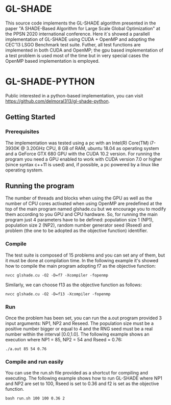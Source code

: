 # GL-SHADE 
This source code implements the GL-SHADE algorithm presented in the paper "A SHADE-Based Algorithm for Large Scale Global Optimization" at the PPSN 2020 international conference. Here it´s showed a parallell implementation of GL-SHADE using CUDA + OpenMP and adopting the CEC'13 LSGO Benchmark test suite. Futher, all test functions are implemented in both CUDA and OpenMP; the gpu based implementation of a test problem is used most of the time but in very special cases the OpenMP based implementation is employed.

# GL-SHADE-PYTHON
Public interested in a python-based implementation, you can visit https://github.com/delmoral313/gl-shade-python.

## Getting Started

### Prerequisites
The implementation was tested using a pc with an Intel(R) Core(TM) i7-3930K @ 3.20GHz CPU, 8 GB of RAM, ubuntu 18.04 as operating system and a GeForce GTX 680 GPU with the CUDA 10.2 version. For running the program you need a GPU enabled to work with CUDA version 7.0 or higher (since syntax c++11 is used) and, if possible, a pc powered by a linux like operating system.  

## Running the program 

The number of threads and blocks when using the GPU as well as the number of CPU cores activated when using OpenMP are predefined at the top of the main program named glshade.cu but we encourage you to modify them according to you GPU and CPU hardware. So, for running the main program just 4 parameters have to be defined: population size 1 (NP1), population size 2 (NP2), random number generator seed (Rseed) and problem (the one to be adopted as the objective function) identifier.  

### Compile

The test suite is composed of 15 problems and you can set any of them, but it must be done at compilation time. In the following example it's showed how to compile the main program adopting f7 as the objective function:    
```
nvcc glshade.cu -O2 -D=f7 -Xcompiler -fopenmp
```
Similarly, we can choose f13 as the objective function as follows:
```
nvcc glshade.cu -O2 -D=f13 -Xcompiler -fopenmp
```

### Run
Once the problem has been set, you can run the a.out program provided 3 input arguments: NP1, NP2 and Reseed. The population size must be a positive number bigger or equal to 4 and the RNG seed must be a real number within the interval [0.0,1.0]. The following example shows an execution where NP1 = 85, NP2 = 54 and Rseed = 0.76:

```
./a.out 85 54 0.76
```

### Compile and run easily

You can use the run.sh file provided as a shortcut for compiling and executing. The following example shows how to run GL-SHADE where NP1 and NP2 are set to 100, Rseed is set to 0.36 and f2 is set as the objective function.   

```
bash run.sh 100 100 0.36 2
```
